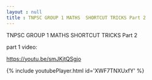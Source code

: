 ```yaml
---
layout : null
title : TNPSC GROUP 1 MATHS  SHORTCUT TRICKS Part 2
---
```


TNPSC GROUP 1 MATHS  SHORTCUT TRICKS Part 2

part 1 video:

https://youtu.be/smJKjtQSgjo



{% include youtubePlayer.html id='XWF7TNXUxfY' %}

